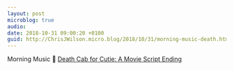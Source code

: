 ```yaml
---
layout: post
microblog: true
audio: 
date: 2018-10-31 09:00:20 +0100
guid: http://ChrisJWilson.micro.blog/2018/10/31/morning-music-death.html
---
```

Morning Music 🎵 [Death Cab for Cutie: A Movie Script Ending ](https://song.link/g/Ttrxr3ecbcp36u66blq3kz32bxa)
